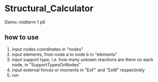 # Structural_Calculator
Demo: midterm 1 p6

## how to use
1. input nodes coordinates in "nodes"
2. input elements, from node a to node b in "elements"
3. input support type, i.e. how many unkown reactions are there on each node, in "SupportTypesOnNodes"
4. input external forces or moments in "ExF" and "ExM" respectively
5. run
